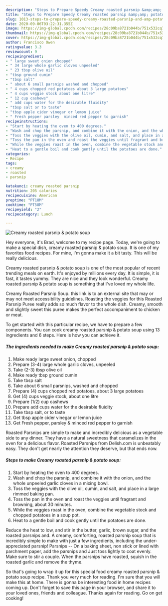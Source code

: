```yaml
---
description: "Steps to Prepare Speedy Creamy roasted parsnip &amp;amp; potato soup"
title: "Steps to Prepare Speedy Creamy roasted parsnip &amp;amp; potato soup"
slug: 1013-steps-to-prepare-speedy-creamy-roasted-parsnip-and-amp-potato-soup
date: 2020-09-06T03:22:31.355Z
image: https://img-global.cpcdn.com/recipes/28c09ba8721b044b/751x532cq70/creamy-roasted-parsnip-potato-soup-recipe-main-photo.jpg
thumbnail: https://img-global.cpcdn.com/recipes/28c09ba8721b044b/751x532cq70/creamy-roasted-parsnip-potato-soup-recipe-main-photo.jpg
cover: https://img-global.cpcdn.com/recipes/28c09ba8721b044b/751x532cq70/creamy-roasted-parsnip-potato-soup-recipe-main-photo.jpg
author: Francisco Owen
ratingvalue: 3.3
reviewcount: 9
recipeingredient:
- " large sweet onion chopped"
- " 34 large whole garlic cloves unpeeled"
- " 23 tbsp olive oil"
- "tbsp ground cumin"
- "tbsp salt"
- " about 6 small parsnips washed and chopped"
- " 4 cups chopped red potatoes about 3 large potatoes"
- " 4 cups veggie stock about one litre"
- " 12 cup cashews"
- " add cups water for the desirable fluidity"
- "tbsp salt or to taste"
- "tbsp apple cider vinegar or lemon juice"
- " Fresh pepper parsley  minced red pepper to garnish"
recipeinstructions:
- "Start by heating the oven to 400 degrees."
- "Wash and chop the parsnip, and combine it with the onion, and the whole unpeeled garlic cloves in a mixing bowl."
- "Toss the veggies with the olive oil, cumin, and salt, and place in a large rimmed baking pan."
- "Toss the pan in the oven and roast the veggies until fragrant and browning, about 30 minutes."
- "While the veggies roast in the oven, combine the vegetable stock and chopped potatoes in a soup pot."
- "Heat to a gentle boil and cook gently until the potatoes are done."
categories:
- Recipe
tags:
- creamy
- roasted
- parsnip

katakunci: creamy roasted parsnip 
nutrition: 205 calories
recipecuisine: American
preptime: "PT18M"
cooktime: "PT58M"
recipeyield: "2"
recipecategory: Lunch

---
```



![Creamy roasted parsnip &amp; potato soup](https://img-global.cpcdn.com/recipes/28c09ba8721b044b/751x532cq70/creamy-roasted-parsnip-potato-soup-recipe-main-photo.jpg)

Hey everyone, it's Brad, welcome to my recipe page. Today, we're going to make a special dish, creamy roasted parsnip &amp; potato soup. It is one of my favorites food recipes. For mine, I'm gonna make it a bit tasty. This will be really delicious.

Creamy roasted parsnip &amp; potato soup is one of the most popular of recent trending meals on earth. It's enjoyed by millions every day. It is simple, it is fast, it tastes yummy. They are nice and they look wonderful. Creamy roasted parsnip &amp; potato soup is something that I've loved my whole life.

Creamy Roasted Parsnip Soup. this link is to an external site that may or may not meet accessibility guidelines. Roasting the veggies for this Roasted Parsnip Puree really adds so much flavor to the whole dish. Creamy, smooth and slightly sweet this puree makes the perfect accompaniment to chicken or meat.


To get started with this particular recipe, we have to prepare a few components. You can cook creamy roasted parsnip &amp; potato soup using 13 ingredients and 6 steps. Here is how you can achieve it.

<!--inarticleads1-->

##### The ingredients needed to make Creamy roasted parsnip &amp; potato soup:

1. Make ready  large sweet onion, chopped
1. Prepare  (3-4) large whole garlic cloves, unpeeled
1. Take  (2-3) tbsp olive oil
1. Make ready tbsp ground cumin
1. Take tbsp salt
1. Take  about 6 small parsnips, washed and chopped
1. Prepare  (4) cups chopped red potatoes, about 3 large potatoes
1. Get  (4) cups veggie stock, about one litre
1. Prepare  (1/2) cup cashews
1. Prepare  add cups water for the desirable fluidity
1. Take tbsp salt, or to taste
1. Get tbsp apple cider vinegar or lemon juice
1. Get  Fresh pepper, parsley &amp; minced red pepper to garnish


Roasted Parsnips are simple to make and incredibly delicious as a vegetable side to any dinner. They have a natural sweetness that caramelizes in the oven for a delicious flavor. Roasted Parsnips from Delish.com is unbeatably easy. They don&#39;t get nearly the attention they deserve, but that ends now. 

<!--inarticleads2-->

##### Steps to make Creamy roasted parsnip &amp; potato soup:

1. Start by heating the oven to 400 degrees.
1. Wash and chop the parsnip, and combine it with the onion, and the whole unpeeled garlic cloves in a mixing bowl.
1. Toss the veggies with the olive oil, cumin, and salt, and place in a large rimmed baking pan.
1. Toss the pan in the oven and roast the veggies until fragrant and browning, about 30 minutes.
1. While the veggies roast in the oven, combine the vegetable stock and chopped potatoes in a soup pot.
1. Heat to a gentle boil and cook gently until the potatoes are done.


Reduce the heat to low, and stir in the butter, garlic, brown sugar, and the roasted parsnips and. A creamy, comforting, roasted parsnip soup that is incredibly simple to make with just a few ingredients, including the under-appreciated parsnip! Parsnips -- On a baking sheet, non stick or lined with parchment paper, add the parsnips and Just toss lightly to coat evenly. Make sure to stir a couple. When the parsnips have roasted, squish in the roasted garlic and remove the thyme. 

So that's going to wrap it up for this special food creamy roasted parsnip &amp; potato soup recipe. Thank you very much for reading. I'm sure that you will make this at home. There is gonna be interesting food in home recipes coming up. Don't forget to save this page in your browser, and share it to your loved ones, friends and colleague. Thanks again for reading. Go on get cooking!
